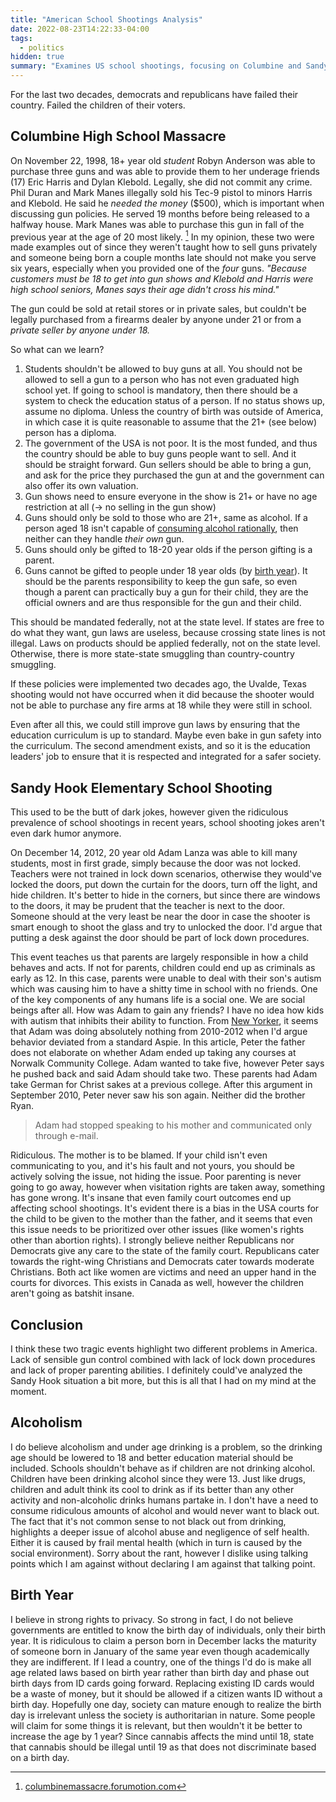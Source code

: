 ```yaml
---
title: "American School Shootings Analysis"
date: 2022-08-23T14:22:33-04:00
tags:
  - politics
hidden: true
summary: "Examines US school shootings, focusing on Columbine and Sandy Hook, and proposes solutions including stricter federal gun control, improved school safety, and addressing parental responsibility."
---
```


For the last two decades, democrats and republicans have failed their country. Failed the children of their voters.

## Columbine High School Massacre

On November 22, 1998, 18+ year old _student_ Robyn Anderson was able to purchase three guns and was able to provide them to her underage
friends (17) Eric Harris and Dylan Klebold. Legally, she did not commit any crime. Phil Duran and Mark Manes illegally sold his Tec-9 pistol to minors Harris and Klebold. He said
he _needed the money_ ($500), which is important when discussing gun policies. He served 19 months before being released to a halfway house.
Mark Manes was able to purchase this gun in fall of the previous year at the age of 20 most likely. [^1]
In my opinion, these two were made examples out of since they weren't taught how to sell guns privately and someone being born a couple months late
should not make you serve six years, especially when you provided one of the _four_ guns. _"Because customers must be 18 to get into gun shows and Klebold and Harris were high school seniors, Manes says their age didn't cross his mind."_

The gun could be sold at retail stores or in private sales, but couldn't be legally purchased from a firearms dealer by anyone under 21 or from a _private seller by anyone under 18._

[^1]: [columbinemassacre.forumotion.com](https://columbinemassacre.forumotion.com/t1879-mark-manes-and-phil-duran?highlight=Manes)

So what can we learn?

1. Students shouldn't be allowed to buy guns at all. You should not be allowed to sell a gun to a person who has not even graduated high school yet. If going to school is mandatory, then there should be a system to check the education status of a person. If no status shows up, assume no diploma. Unless the country of birth was outside of America, in which case it is quite reasonable to assume that the 21+ (see below) person has a diploma.
2. The government of the USA is not poor. It is the most funded, and thus the country should be able to buy guns people want to sell. And it should be straight forward. Gun sellers should be able to bring a gun, and ask for the price they purchased the gun at and the government can also offer its own valuation.
3. Gun shows need to ensure everyone in the show is 21+ or have no age restriction at all (&rarr; no selling in the gun show)
4. Guns should only be sold to those who are 21+, same as alcohol. If a person aged 18 isn't capable of [consuming alcohol rationally](#alcoholism), then neither can they handle _their own_ gun.
5. Guns should only be gifted to 18-20 year olds if the person gifting is a parent.
6. Guns cannot be gifted to people under 18 year olds (by [birth year](#birth-year)). It should be the parents responsibility to keep the gun safe, so even though a parent can practically buy a gun for their child, they are the official owners and are thus responsible for the gun and their child.

This should be mandated federally, not at the state level. If states are free to do what they want,
gun laws are useless, because crossing state lines is not illegal. Laws on products should be applied federally, not on the state level.
Otherwise, there is more state-state smuggling than country-country smuggling.

If these policies were implemented two decades ago, the Uvalde, Texas shooting would not have occurred when it did because the shooter would not be able to purchase any fire arms at 18 while they were still in school.

Even after all this, we could still improve gun laws by ensuring that the education curriculum is up to standard. Maybe even bake in gun safety into the curriculum. The second amendment exists, and so it is the education leaders' job to ensure that it is respected and integrated for a safer society.

## Sandy Hook Elementary School Shooting

This used to be the butt of dark jokes, however given the ridiculous prevalence of school shootings in recent years, school shooting jokes aren't even dark humor anymore.

On December 14, 2012, 20 year old Adam Lanza was able to kill many students, most in first grade, simply because the door was not locked. Teachers were not trained in lock down scenarios, otherwise they would've locked the doors, put down the curtain for the doors, turn off the light, and hide children. It's better to hide in the corners, but since there are windows to the doors, it may be prudent that the teacher is next to the door. Someone should at the very least be near the door in case the shooter is smart enough to shoot the glass and try to unlocked the door. I'd argue that putting a desk against the door should be part of lock down procedures.

This event teaches us that parents are largely responsible in how a child behaves and acts. If not for parents, children could end up as criminals as early as 12. In this case, parents were unable to deal with their son's autism which was causing him to have a shitty time in school with no friends. One of the key components of any humans life is a social one. We are social beings after all. How was Adam to gain any friends? I have no idea how kids with autism that inhibits their ability to function. From [New Yorker](https://www.newyorker.com/magazine/2014/03/17/the-reckoning), it seems that Adam was doing absolutely nothing from 2010-2012 when I'd argue behavior deviated from a standard Aspie. In this article, Peter the father does not elaborate on whether Adam ended up taking any courses at Norwalk Community College. Adam wanted to take five, however Peter says he pushed back and said Adam should take two. These parents had Adam take German for Christ sakes at a previous college. After this argument in September 2010, Peter never saw his son again. Neither did the brother Ryan.

> Adam had stopped speaking to his mother and communicated only through e-mail.

Ridiculous. The mother is to be blamed. If your child isn't even communicating to you, and it's his fault and not yours, you should be actively solving the issue, not hiding the issue.
Poor parenting is never going to go away, however when visitation rights are taken away, something has gone wrong. It's insane that even family court outcomes end up affecting school shootings. It's evident there is a bias in the USA courts for the child to be given to the mother than the father, and it seems that even this issue needs to be prioritized over other issues (like women's rights other than abortion rights). I strongly believe neither Republicans nor Democrats give any care to the state of the family court. Republicans cater towards the right-wing Christians and Democrats cater towards moderate Christians. Both act like women are victims and need an upper hand in the courts for divorces. This exists in Canada as well, however the children aren't going as batshit insane.

## Conclusion

I think these two tragic events highlight two different problems in America. Lack of sensible gun control combined with lack of lock down procedures and lack of proper parenting abilities. I definitely could've analyzed the Sandy Hook situation a bit more, but this is all that I had on my mind at the moment.

## Alcoholism

I do believe alcoholism and under age drinking is a problem, so the drinking age should be lowered to 18 and better education material should be included. Schools shouldn't behave as if children are not drinking alcohol. Children have been drinking alcohol since they were 13.
Just like drugs, children and adult think its cool to drink as if its better than any other activity and non-alcoholic drinks humans partake in. I don't have a need to consume ridiculous amounts of alcohol and would never want to black out. The fact that it's not common sense to not black out from drinking, highlights a deeper issue of alcohol abuse and negligence of self health.
Either it is caused by frail mental health (which in turn is caused by the social environment).
Sorry about the rant, however I dislike using talking points which I am against without declaring I am against that talking point.

## Birth Year

I believe in strong rights to privacy. So strong in fact, I do not believe governments are entitled to know the birth day of individuals, only their birth year. It is ridiculous to claim a person born in December lacks the maturity of someone born in January of the same year even though academically they are indifferent. If I lead a country, one of the things I'd do is make all age related laws based on birth year rather than birth day and phase out birth days from ID cards going forward. Replacing existing ID cards would be a waste of money, but it should be allowed if a citizen wants ID without a birth day. Hopefully one day, society can mature enough to realize the birth day is irrelevant unless the society is authoritarian in nature. Some people will claim for some things it is relevant, but then wouldn't it be better to increase the age by 1 year? Since cannabis affects the mind until 18, state that cannabis should be illegal until 19 as that does not discriminate based on a birth day.
